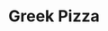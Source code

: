 ---
pizza_image_url: "/images/pizza-2.jpg"
title: "Greek Pizza"
pizza_content: "Far far away, behind the word mountains, far from the countries Vokalia and Consonantia "
pizza_price: "$2.90"
type: "menus"
---
